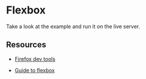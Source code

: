 # Flexbox

Take a look at the example and run it on the live server.

## Resources

- [Firefox dev tools](
https://developer.mozilla.org/en-US/docs/Tools/Page_Inspector/How_to/Examine_Flexbox_layouts)

- [Guide to flexbox](https://css-tricks.com/snippets/css/a-guide-to-flexbox/)
